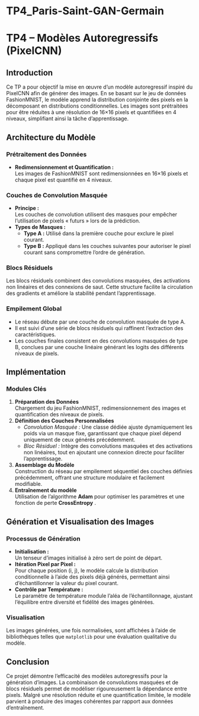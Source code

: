 # TP4_Paris-Saint-GAN-Germain
# TP4 – Modèles Autoregressifs (PixelCNN)

## Introduction
Ce TP a pour objectif la mise en œuvre d’un modèle autoregressif inspiré du PixelCNN afin de générer des images. En se basant sur le jeu de données FashionMNIST, le modèle apprend la distribution conjointe des pixels en la décomposant en distributions conditionnelles. Les images sont prétraitées pour être réduites à une résolution de 16×16 pixels et quantifiées en 4 niveaux, simplifiant ainsi la tâche d’apprentissage.

## Architecture du Modèle

### Prétraitement des Données
- **Redimensionnement et Quantification :**  
  Les images de FashionMNIST sont redimensionnées en 16×16 pixels et chaque pixel est quantifié en 4 niveaux.

### Couches de Convolution Masquée
- **Principe :**  
  Les couches de convolution utilisent des masques pour empêcher l’utilisation de pixels « futurs » lors de la prédiction.
- **Types de Masques :**
  - **Type A :** Utilisé dans la première couche pour exclure le pixel courant.
  - **Type B :** Appliqué dans les couches suivantes pour autoriser le pixel courant sans compromettre l’ordre de génération.

### Blocs Résiduels
Les blocs résiduels combinent des convolutions masquées, des activations non linéaires et des connexions de saut. Cette structure facilite la circulation des gradients et améliore la stabilité pendant l’apprentissage.

### Empilement Global
- Le réseau débute par une couche de convolution masquée de type A.
- Il est suivi d’une série de blocs résiduels qui raffinent l’extraction des caractéristiques.
- Les couches finales consistent en des convolutions masquées de type B, conclues par une couche linéaire générant les logits des différents niveaux de pixels.

## Implémentation

### Modules Clés
1. **Préparation des Données**  
   Chargement du jeu FashionMNIST, redimensionnement des images et quantification des niveaux de pixels.
2. **Définition des Couches Personnalisées**  
   - *Convolution Masquée :* Une classe dédiée ajuste dynamiquement les poids via un masque fixe, garantissant que chaque pixel dépend uniquement de ceux générés précédemment.  
   - *Bloc Résiduel :* Intègre des convolutions masquées et des activations non linéaires, tout en ajoutant une connexion directe pour faciliter l’apprentissage.
3. **Assemblage du Modèle**  
   Construction du réseau par empilement séquentiel des couches définies précédemment, offrant une structure modulaire et facilement modifiable.
4. **Entraînement du modèle**  
   Utilisation de l’algorithme <b>Adam</b> pour optimiser les paramètres et une fonction de perte <b>CrossEntropy</b> .
   
## Génération et Visualisation des Images

### Processus de Génération
- **Initialisation :**  
  Un tenseur d’images initialisé à zéro sert de point de départ.
- **Itération Pixel par Pixel :**  
  Pour chaque position (i, j), le modèle calcule la distribution conditionnelle à l’aide des pixels déjà générés, permettant ainsi d’échantillonner la valeur du pixel courant.
- **Contrôle par Température :**  
  Le paramètre de température module l’aléa de l’échantillonnage, ajustant l’équilibre entre diversité et fidélité des images générées.

### Visualisation
Les images générées, une fois normalisées, sont affichées à l’aide de bibliothèques telles que `matplotlib` pour une évaluation qualitative du modèle.

## Conclusion
Ce projet démontre l’efficacité des modèles autoregressifs pour la génération d’images. La combinaison de convolutions masquées et de blocs résiduels permet de modéliser rigoureusement la dépendance entre pixels. Malgré une résolution réduite et une quantification limitée, le modèle parvient à produire des images cohérentes par rapport aux données d’entraînement.
